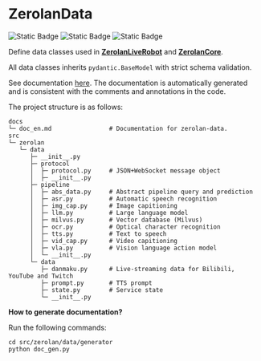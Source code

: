 # ZerolanData

![Static Badge](https://img.shields.io/badge/Python-3.1x-blue) ![Static Badge](https://img.shields.io/badge/License-MIT-orange) ![Static Badge](https://img.shields.io/badge/ver-1.5.0-green)

Define data classes used in [**ZerolanLiveRobot**](https://github.com/AkagawaTsurunaki/ZerolanLiveRobot) and [**ZerolanCore**](https://github.com/AkagawaTsurunaki/zerolan-core).

All data classes inherits `pydantic.BaseModel` with strict schema validation.

See documentation [here](docs/doc_en.md).
The documentation is automatically generated and is consistent with the comments and annotations in the code.

The project structure is as follows:

```
docs
└─ doc_en.md                # Documentation for zerolan-data.
src
└─ zerolan
   └─ data
      ├─ __init__.py
      ├─ protocol
      │  ├─ protocol.py     # JSON+WebSocket message object
      │  ├─ __init__.py
      ├─ pipeline
      │  ├─ abs_data.py     # Abstract pipeline query and prediction
      │  ├─ asr.py          # Automatic speech recognition
      │  ├─ img_cap.py      # Image capitioning
      │  ├─ llm.py          # Large language model
      │  ├─ milvus.py       # Vector database (Milvus)
      │  ├─ ocr.py          # Optical character recognition
      │  ├─ tts.py          # Text to speech
      │  ├─ vid_cap.py      # Video capitioning
      │  ├─ vla.py          # Vision language action model
      │  └─ __init__.py
      └─ data
         ├─ danmaku.py      # Live-streaming data for Bilibili, YouTube and Twitch
         ├─ prompt.py       # TTS prompt
         ├─ state.py        # Service state
         └─ __init__.py
```

**How to generate documentation?**

Run the following commands:

```shell
cd src/zerolan/data/generator
python doc_gen.py
```
